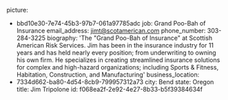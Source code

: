 picture:
  - bbd10e30-7e74-45b3-97b7-061a97785adc
job: Grand Poo-Bah of Insurance
email_address: jimt@scotamerican.com
phone_number: 303-284-3225
biography: 'The "Grand Poo-Bah of Insurance" at Scottish American Risk Services. Jim has been in the insurance industry for 11 years and has held nearly every position; from underwriting to owning his own firm. He specializes in creating streamlined insurance solutions for complex and high-hazard organizations; including Sports & Fitness, Habitation, Construction, and Manufacturing'
business_location:
  - 7334d662-ba80-4d54-8cb9-799957312a73
city: Bend
state: Oregon
title: Jim Tripolone
id: f068ea2f-2e92-4e27-8b33-b5f39384634f
